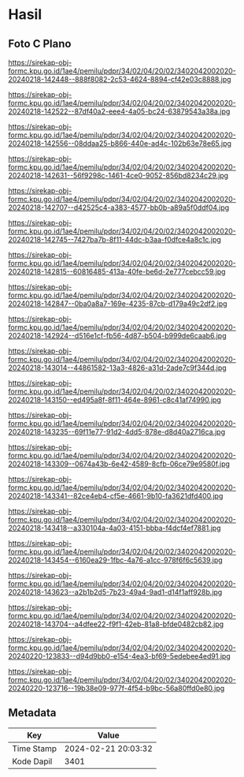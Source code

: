 # Hasil

## Foto C Plano

https://sirekap-obj-formc.kpu.go.id/1ae4/pemilu/pdpr/34/02/04/20/02/3402042002020-20240218-142448--888f8082-2c53-4624-8894-cf42e03c8888.jpg

https://sirekap-obj-formc.kpu.go.id/1ae4/pemilu/pdpr/34/02/04/20/02/3402042002020-20240218-142522--87df40a2-eee4-4a05-bc24-63879543a38a.jpg

https://sirekap-obj-formc.kpu.go.id/1ae4/pemilu/pdpr/34/02/04/20/02/3402042002020-20240218-142556--08ddaa25-b866-440e-ad4c-102b63e78e65.jpg

https://sirekap-obj-formc.kpu.go.id/1ae4/pemilu/pdpr/34/02/04/20/02/3402042002020-20240218-142631--56f9298c-1461-4ce0-9052-856bd8234c29.jpg

https://sirekap-obj-formc.kpu.go.id/1ae4/pemilu/pdpr/34/02/04/20/02/3402042002020-20240218-142707--d42525c4-a383-4577-bb0b-a89a5f0ddf04.jpg

https://sirekap-obj-formc.kpu.go.id/1ae4/pemilu/pdpr/34/02/04/20/02/3402042002020-20240218-142745--7427ba7b-8f11-44dc-b3aa-f0dfce4a8c1c.jpg

https://sirekap-obj-formc.kpu.go.id/1ae4/pemilu/pdpr/34/02/04/20/02/3402042002020-20240218-142815--60816485-413a-40fe-be6d-2e777cebcc59.jpg

https://sirekap-obj-formc.kpu.go.id/1ae4/pemilu/pdpr/34/02/04/20/02/3402042002020-20240218-142847--0ba0a8a7-169e-4235-87cb-d179a49c2df2.jpg

https://sirekap-obj-formc.kpu.go.id/1ae4/pemilu/pdpr/34/02/04/20/02/3402042002020-20240218-142924--d516e1cf-fb56-4d87-b504-b999de6caab6.jpg

https://sirekap-obj-formc.kpu.go.id/1ae4/pemilu/pdpr/34/02/04/20/02/3402042002020-20240218-143014--44861582-13a3-4826-a31d-2ade7c9f344d.jpg

https://sirekap-obj-formc.kpu.go.id/1ae4/pemilu/pdpr/34/02/04/20/02/3402042002020-20240218-143150--ed495a8f-8f11-464e-8961-c8c41af74990.jpg

https://sirekap-obj-formc.kpu.go.id/1ae4/pemilu/pdpr/34/02/04/20/02/3402042002020-20240218-143235--69f11e77-91d2-4dd5-878e-d8d40a2716ca.jpg

https://sirekap-obj-formc.kpu.go.id/1ae4/pemilu/pdpr/34/02/04/20/02/3402042002020-20240218-143309--0674a43b-6e42-4589-8cfb-06ce79e9580f.jpg

https://sirekap-obj-formc.kpu.go.id/1ae4/pemilu/pdpr/34/02/04/20/02/3402042002020-20240218-143341--82ce4eb4-cf5e-4661-9b10-fa3621dfd400.jpg

https://sirekap-obj-formc.kpu.go.id/1ae4/pemilu/pdpr/34/02/04/20/02/3402042002020-20240218-143418--a330104a-4a03-4151-bbba-f4dcf4ef7881.jpg

https://sirekap-obj-formc.kpu.go.id/1ae4/pemilu/pdpr/34/02/04/20/02/3402042002020-20240218-143454--6160ea29-1fbc-4a76-a1cc-978f6f6c5639.jpg

https://sirekap-obj-formc.kpu.go.id/1ae4/pemilu/pdpr/34/02/04/20/02/3402042002020-20240218-143623--a2b1b2d5-7b23-49a4-9ad1-d14f1aff928b.jpg

https://sirekap-obj-formc.kpu.go.id/1ae4/pemilu/pdpr/34/02/04/20/02/3402042002020-20240218-143704--a4dfee22-f9f1-42eb-81a8-bfde0482cb82.jpg

https://sirekap-obj-formc.kpu.go.id/1ae4/pemilu/pdpr/34/02/04/20/02/3402042002020-20240220-123833--d94d9bb0-e154-4ea3-bf69-5edebee4ed91.jpg

https://sirekap-obj-formc.kpu.go.id/1ae4/pemilu/pdpr/34/02/04/20/02/3402042002020-20240220-123716--19b38e09-977f-4f54-b9bc-56a80ffd0e80.jpg


## Metadata

| Key        | Value               |
| ---------- | ------------------- |
| Time Stamp | 2024-02-21 20:03:32 |
| Kode Dapil | 3401                |



